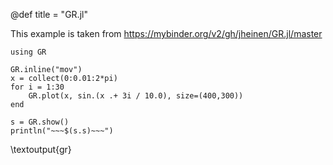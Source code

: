 @def title = "GR.jl"

This example is taken from https://mybinder.org/v2/gh/jheinen/GR.jl/master

```julia:gr
using GR

GR.inline("mov")
x = collect(0:0.01:2*pi)
for i = 1:30
    GR.plot(x, sin.(x .+ 3i / 10.0), size=(400,300))
end

s = GR.show()
println("~~~$(s.s)~~~")
```

\textoutput{gr}
